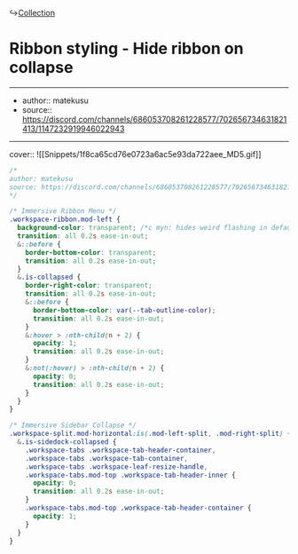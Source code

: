 ↪[Collection](Collection.md)

# Ribbon styling - Hide ribbon on collapse

---

- author:: matekusu
- source:: https://discord.com/channels/686053708261228577/702656734631821413/1147232919946022943

---

cover:: ![[Snippets/1f8ca65cd76e0723a6ac5e93da722aee_MD5.gif]]

```css
/*
author: matekusu
source: https://discord.com/channels/686053708261228577/702656734631821413/1147232919946022943
*/

/* Immersive Ribbon Menu */
.workspace-ribbon.mod-left {
  background-color: transparent; /*c myn: hides weird flashing in default theme when opening */
  transition: all 0.2s ease-in-out;
  &::before {
    border-bottom-color: transparent;
    transition: all 0.2s ease-in-out;
  }
  &.is-collapsed {
    border-right-color: transparent;
    transition: all 0.2s ease-in-out;
    &::before {
      border-bottom-color: var(--tab-outline-color);
      transition: all 0.2s ease-in-out;
    }
    &:hover > :nth-child(n + 2) {
      opacity: 1;
      transition: all 0.2s ease-in-out;
    }
    &:not(:hover) > :nth-child(n + 2) {
      opacity: 0;
      transition: all 0.2s ease-in-out;
    }
  }
}

/* Immersive Sidebar Collapse */
.workspace-split.mod-horizontal:is(.mod-left-split, .mod-right-split) {
  &.is-sidedock-collapsed {
    .workspace-tabs .workspace-tab-header-container,
    .workspace-tabs .workspace-tab-container,
    .workspace-tabs .workspace-leaf-resize-handle,
    .workspace-tabs.mod-top .workspace-tab-header-inner {
      opacity: 0;
      transition: all 0.2s ease-in-out;
    }
    .workspace-tabs.mod-top .workspace-tab-header-container {
      opacity: 1;
    }
  }
}
```
